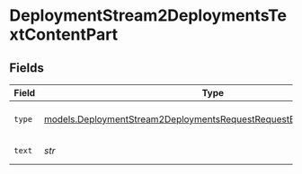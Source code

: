 # DeploymentStream2DeploymentsTextContentPart


## Fields

| Field                                                                                                                                          | Type                                                                                                                                           | Required                                                                                                                                       | Description                                                                                                                                    |
| ---------------------------------------------------------------------------------------------------------------------------------------------- | ---------------------------------------------------------------------------------------------------------------------------------------------- | ---------------------------------------------------------------------------------------------------------------------------------------------- | ---------------------------------------------------------------------------------------------------------------------------------------------- |
| `type`                                                                                                                                         | [models.DeploymentStream2DeploymentsRequestRequestBodyMessages4Type](../models/deploymentstream2deploymentsrequestrequestbodymessages4type.md) | :heavy_check_mark:                                                                                                                             | The type of the content part.                                                                                                                  |
| `text`                                                                                                                                         | *str*                                                                                                                                          | :heavy_check_mark:                                                                                                                             | The text content.                                                                                                                              |